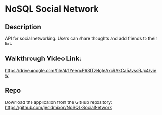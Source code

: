 # NoSQL Social Network

## Description

API for social networking. Users can share thoughts and add friends to their list.

## Walkthrough Video Link:

https://drive.google.com/file/d/1YeeqcP63ITzNgIeAxcRAkCa5AvssRJp4/view

## Repo

Download the application from the GitHub repository:
https://github.com/jeoldmixon/NoSQL-SocialNetwork
